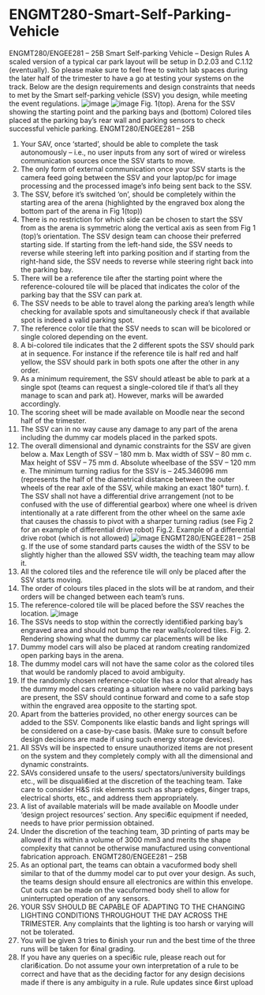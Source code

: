 # ENGMT280-Smart-Self-Parking-Vehicle
ENGMT280/ENGEE281 – 25B
Smart Self-parking Vehicle – Design Rules
A scaled version of a typical car park layout will be setup in D.2.03 and C.1.12 (eventually). So
please make sure to feel free to switch lab spaces during the later half of the trimester to have a
go at testing your systems on the track. Below are the design requirements and design constraints
that needs to met by the Smart self-parking vehicle (SSV) you design, while meeting the event
regulations.
![image](https://github.com/user-attachments/assets/6ffbbc22-04f8-4503-a458-eaa74040a1e2)
![image](https://github.com/user-attachments/assets/d0f04720-31eb-4e0c-be86-d61f122de84a)
Fig. 1(top). Arena for the SSV showing the starting point and the parking bays and (bottom)
Colored tiles placed at the parking bay’s rear wall and parking sensors to check successful vehicle
parking.
ENGMT280/ENGEE281 – 25B
1. Your SAV, once ‘started’, should be able to complete the task autonomously – i.e., no user
inputs from any sort of wired or wireless communication sources once the SSV starts to move.
2. The only form of external communication once your SSV starts is the camera feed going
between the SSV and your laptop/pc for image processing and the processed image’s info
being sent back to the SSV.
3. The SSV, before it’s switched ‘on’, should be completely within the starting area of the arena
(highlighted by the engraved box along the bottom part of the arena in Fig 1(top))
4. There is no restriction for which side can be chosen to start the SSV from as the arena is
symmetric along the vertical axis as seen from Fig 1 (top)’s orientation. The SSV design team
can choose their preferred starting side. If starting from the left-hand side, the SSV needs to
reverse while steering left into parking position and if starting from the right-hand side, the
SSV needs to reverse while steering right back into the parking bay.
5. There will be a reference tile after the starting point where the reference-coloured tile will
be placed that indicates the color of the parking bay that the SSV can park at.
6. The SSV needs to be able to travel along the parking area’s length while checking for available
spots and simultaneously check if that available spot is indeed a valid parking spot.
7. The reference color tile that the SSV needs to scan will be bicolored or single colored
depending on the event.
8. A bi-colored tile indicates that the 2 different spots the SSV should park at in sequence. For
instance if the reference tile is half red and half yellow, the SSV should park in both spots one
after the other in any order.
9. As a minimum requirement, the SSV should atleast be able to park at a single spot (teams can
request a single-colored tile if that’s all they manage to scan and park at). However, marks
will be awarded accordingly.
10. The scoring sheet will be made available on Moodle near the second half of the trimester.
11. The SSV can in no way cause any damage to any part of the arena including the dummy car
models placed in the parked spots.
12. The overall dimensional and dynamic constraints for the SSV are given below
a. Max Length of SSV – 180 mm
b. Max width of SSV – 80 mm
c. Max height of SSV – 75 mm
d. Absolute wheelbase of the SSV – 120 mm
e. The minimum turning radius for the SSV is – 245.346096 mm (represents the half of
the diametrical distance between the outer wheels of the rear axle of the SSV, while
making an exact 180° turn).
f. The SSV shall not have a differential
drive arrangement (not to be confused
with the use of differential gearbox)
where one wheel is driven intentionally
at a rate different from the other wheel
on the same axle that causes the chassis
to pivot with a sharper turning radius
(see Fig 2 for an example of differential
drive robot) Fig.2. Example of a differential drive
robot (which is not allowed)
![image](https://github.com/user-attachments/assets/90b92ffa-2223-4501-9b79-77710490091c)
ENGMT280/ENGEE281 – 25B
g. If the use of some standard parts causes the width of the SSV to be slightly higher than
the allowed SSV width, the teaching team may allow it.
14. All the colored tiles and the reference tile will only be placed after the SSV starts moving.
15. The order of colours tiles placed in the slots will be at random, and their orders will be
changed between each team’s runs.
16. The reference-colored tile will be placed before the SSV reaches the location.
![image](https://github.com/user-attachments/assets/fe21464f-3bfd-4ec4-9a5e-50219ba17787)
17. The SSVs needs to stop within the correctly identiϐied parking bay’s engraved area and should
not bump the rear walls/colored tiles.
Fig. 2. Rendering showing what the dummy car placements will be like
18. Dummy model cars will also be placed at random creating randomized open parking bays in
the arena.
19. The dummy model cars will not have the same color as the colored tiles that would be
randomly placed to avoid ambiguity.
20. If the randomly chosen reference-color tile has a color that already has the dummy model
cars creating a situation where no valid parking bays are present, the SSV should continue
forward and come to a safe stop within the engraved area opposite to the starting spot.
21. Apart from the batteries provided, no other energy sources can be added to the SSV.
Components like elastic bands and light springs will be considered on a case-by-case basis.
(Make sure to consult before design decisions are made if using such energy storage devices).
22. All SSVs will be inspected to ensure unauthorized items are not present on the system and
they completely comply with all the dimensional and dynamic constraints.
23. SAVs considered unsafe to the users/ spectators/university buildings etc., will be disqualiϐied
at the discretion of the teaching team. Take care to consider H&S risk elements such as sharp
edges, ϐinger traps, electrical shorts, etc., and address them appropriately.
24. A list of available materials will be made available on Moodle under ‘design project resources’
section. Any speciϐic equipment if needed, needs to have prior permission obtained.
25. Under the discretion of the teaching team, 3D printing of parts may be allowed if its within a
volume of 3000 mm3 and merits the shape complexity that cannot be otherwise
manufactured using conventional fabrication approach.
ENGMT280/ENGEE281 – 25B
26. As an optional part, the teams can obtain a vacuformed body shell similar to that of the
dummy model car to put over your design. As such, the teams design should ensure all
electronics are within this envelope. Cut outs can be made on the vacuformed body shell to
allow for uninterrupted operation of any sensors.
27. YOUR SSV SHOULD BE CAPABLE OF ADAPTING TO THE CHANGING LIGHTING CONDITIONS
THROUGHOUT THE DAY ACROSS THE TRIMESTER. Any complaints that the lighting is too
harsh or varying will not be tolerated.
28. You will be given 3 tries to ϐinish your run and the best time of the three runs will be taken
for ϐinal grading.
29. If you have any queries on a speciϐic rule, please reach out for clariϐication. Do not assume
your own interpretation of a rule to be correct and have that as the deciding factor for any
design decisions made if there is any ambiguity in a rule.
Rule updates since ϐirst upload
